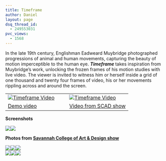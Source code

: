```yaml
---
title: Timeframe
author: Daniel
layout: page
dsq_thread_id:
  - 249553031
pvc_views:
  - 1568
---
```

<p>In the late 19th century, Englishman Eadweard Muybridge photographed progressions of animal and human movements, capturing the beauty of motion imperceptible to the human eye. <strong><em>Timeframe </em></strong>takes inspiration from Muybridge&#8217;s work, unlocking the frozen frames of his motion studies with live video. The viewer is invited to witness him or herself inside a grid of one thousand and twenty four frames of video, his or her movements rippling across and around the screen.</p>
<table width=60%>
<tr>
<td width=50%><a href="http://shiffman.net/movies/timeframe2.mov"><img src="http://shiffman.net/images/vlog/timevid2.jpg" alt="Timeframe Video" /></a></td>
<td width=50%><a href="http://shiffman.net/movies/timeframe.mov"><img src="http://shiffman.net/images/vlog/timevid1.jpg" alt="Timeframe Video" /></a>
</td>
</tr>
<tr>
<td>
<a href="http://shiffman.net/movies/timeframe2.mov">Demo video</a></td>
<td><a href="http://shiffman.net/movies/timeframe.mov">Video from SCAD show</a></td>
</tr>
</table>
<p><b>Screenshots</b></p>
<p><a href="http://shiffman.net/images/timeframe1.jpg"><img border = 0 src ="http://shiffman.net/images/timeframe1s.jpg"/></a><a href="http://shiffman.net/images/timeframe3.jpg"><img border = 0 src ="http://shiffman.net/images/timeframe3s.jpg"/></a></p>
<p><b>Photos from <a href="http://shiffman.net/scad">Savannah College of Art &#038; Design show</a></b></p>
<p><a href="http://shiffman.net/scad/images/time1.jpg"><img border = 0 src ="http://shiffman.net/scad/images/time1s.jpg"/></a><a href="http://shiffman.net/scad/images/time2.jpg"><img border = 0 src ="http://shiffman.net/scad/images/time2s.jpg"/></a><a href="http://shiffman.net/scad/images/time3.jpg"><img border = 0 src ="http://shiffman.net/scad/images/time3s.jpg"/></a><br />
<a href="http://shiffman.net/scad/images/time4.jpg"><img border = 0 src ="http://shiffman.net/scad/images/time4s.jpg"/></a><a href="http://shiffman.net/scad/images/time5.jpg"><img border = 0 src ="http://shiffman.net/scad/images/time5s.jpg"/></a><a href="http://shiffman.net/scad/images/time6.jpg"><img border = 0 src ="http://shiffman.net/scad/images/time6s.jpg"/></a></p>

